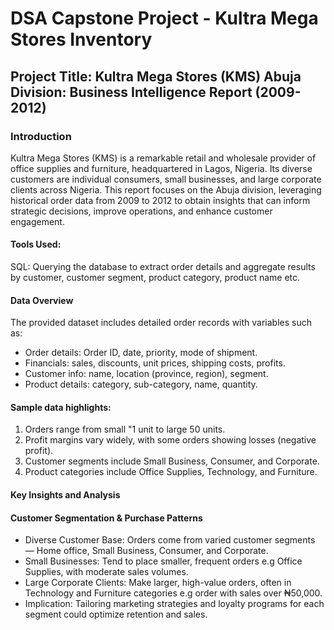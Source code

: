 # DSA Capstone Project - Kultra Mega Stores Inventory

## Project Title: Kultra Mega Stores (KMS) Abuja Division: Business Intelligence Report (2009-2012)

### Introduction
Kultra Mega Stores (KMS) is a remarkable retail and wholesale provider of office supplies and furniture, headquartered in Lagos, Nigeria. Its diverse customers are individual consumers, small businesses, and large corporate clients across Nigeria. This report focuses on the Abuja division, leveraging historical order data from 2009 to 2012 to obtain insights that can inform strategic decisions, improve operations, and enhance customer engagement.

#### Tools Used:
SQL: Querying the database to extract order details and aggregate results by customer, customer segment, product category, product name etc.

#### Data Overview
The provided dataset includes detailed order records with variables such as:
- Order details: Order ID, date, priority, mode of shipment.
- Financials: sales, discounts, unit prices, shipping costs, profits.
- Customer info: name, location (province, region), segment.
- Product details: category, sub-category, name, quantity.

#### Sample data highlights:
  1. Orders range from small "1 unit to large 50 units.
  2. Profit margins vary widely, with some orders showing losses (negative profit).
  3. Customer segments include Small Business, Consumer, and Corporate.
  4. Product categories include Office Supplies, Technology, and Furniture.

#### Key Insights and Analysis
#### Customer Segmentation & Purchase Patterns
- Diverse Customer Base: Orders come from varied customer segments — Home office, Small Business, Consumer, and Corporate.
- Small Businesses: Tend to place smaller, frequent orders e.g Office Supplies, with moderate sales volumes.
- Large Corporate Clients: Make larger, high-value orders, often in Technology and Furniture categories e.g order with sales over ₦50,000.
- Implication: Tailoring marketing strategies and loyalty programs for each segment could optimize retention and sales.
